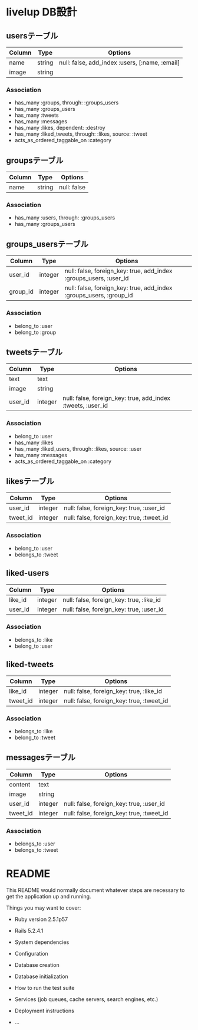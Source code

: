 # livelup DB設計
## usersテーブル
|Column|Type|Options|
|------|----|-------|
|name|string|null: false, add_index :users, [:name, :email]|
|image|string||
### Association
- has_many :groups, through: :groups_users
- has_many :groups_users
- has_many :tweets
- has_many :messages
- has_many :likes, dependent: :destroy
- has_many :liked_tweets, through: :likes, source: :tweet
- acts_as_ordered_taggable_on :category
##  groupsテーブル
|Column|Type|Options|
|------|----|-------|
|name|string|null: false|
### Association
- has_many :users, through: :groups_users
- has_many :groups_users

## groups_usersテーブル
|Column|Type|Options|
|------|----|-------|
|user_id|integer|null: false, foreign_key: true, add_index :groups_users, :user_id|
|group_id|integer|null: false, foreign_key: true, add_index :groups_users, :group_id|
### Association
- belong_to :user
- belong_to :group

## tweetsテーブル
|Column|Type|Options|
|------|----|-------|
|text|text||
|image|string||
|user_id|integer|null: false, foreign_key: true, add_index :tweets, :user_id|
### Association
- belong_to :user
- has_many :likes
- has_many :liked_users, through: :likes, source: :user
- has_many :messages 
- acts_as_ordered_taggable_on :category

## likesテーブル
|Column|Type|Options|
|------|----|-------|
|user_id|integer|null: false, foreign_key: true, :user_id|
|tweet_id|integer|null: false, foreign_key: true, :tweet_id|
### Association
- belong_to :user
- belongs_to :tweet

## liked-users
|Column|Type|Options|
|------|----|-------|
|like_id|integer|null: false, foreign_key: true, :like_id|
|user_id|integer|null: false, foreign_key: true, :user_id|
### Association
- belongs_to :like
- belong_to :user

## liked-tweets
|Column|Type|Options|
|------|----|-------|
|like_id|integer|null: false, foreign_key: true, :like_id|
|tweet_id|integer|null: false, foreign_key: true, :tweet_id|
### Association
- belongs_to :like
- belong_to :tweet

## messagesテーブル
|Column|Type|Options|
|------|----|-------|
|content|text||
|image|string||
|user_id|integer|null: false, foreign_key: true, :user_id|
|tweet_id|integer|null: false, foreign_key: true, :tweet_id|
### Association
- belongs_to :user
- belongs_to :tweet

# README

This README would normally document whatever steps are necessary to get the
application up and running.

Things you may want to cover:

* Ruby version 2.5.1p57

* Rails 5.2.4.1

* System dependencies

* Configuration

* Database creation

* Database initialization

* How to run the test suite

* Services (job queues, cache servers, search engines, etc.)

* Deployment instructions

* ...
